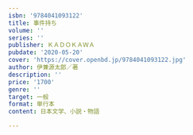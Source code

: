 ```yaml
---
isbn: '9784041093122'
title: 事件持ち
volume: ''
series: ''
publisher: ＫＡＤＯＫＡＷＡ
pubdate: '2020-05-20'
cover: 'https://cover.openbd.jp/9784041093122.jpg'
author: 伊兼源太郎／著
description: ''
price: '1700'
genre: ''
target: 一般
format: 単行本
content: 日本文学、小説・物語

---
```

